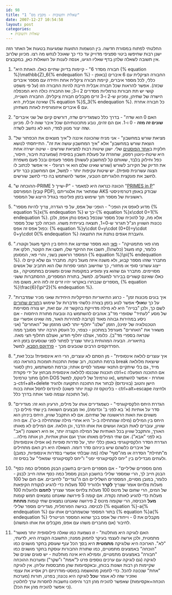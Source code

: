 ```yaml
---
id: 98
title: "שאלות ותשובות - מקבץ מס’ 1"
date: 2007-12-27 10:54:58
layout: post
categories: 
  - שאלות ותשובות
---
```

החלטתי לפתוח במסורת חדשה. בין הנשמות התועות שמגיעות בטעות אל האתר הזה ישנן רבות שחיפשו ביטוי ספציפי מדוייק עד כדי כך שאוכל לנחש מה רצו. מכיוון שלרוב אין תשובה לשאלה שלהן בדף שאליו הגיעו, אנסה לענות על השאלות כאן, במקבצים.

1) "חבורה מסדר 6" - קיימות בדיוק שתיים כאלו. האחת היא {% equation %}\mathbb{Z}_6{% endequation %} - החבורה הציקלית עם 6 איברים (באופן כללי, לכל מספר איברים, קיימת חבורה ציקלית אחת ויחידה עם מספר איברים שכזה). אפשר להראות שכל חבורה אבלית חייבת להיות החבורה הזו (על פי משפט קושי יש תת חבורות נורמליות מסדרים 2 ו-3; ואז החבורה כולה היא המכפלה הישרה של שתיהן, ומכיוון ש-2 ו-3 זרים מקבלים חבורה ציקלית). החבורה השנייה, שאינה אבלית, היא {% equation %}S_3{% endequation %}. כל חבורה אחרת  עם 6 איברים איזומורפית לאחת משתיהן.

2) "האם 0 הוא שדה" - בדרך כלל כשמגדירים שדה, דורשים קיום של שני איברים <strong>שונים זה מזה</strong> - 0 ו-1. אם הם זהים, נובע מתכונותיהם שכל איבר שווה ל-0. מכיוון שזה יצור מנוון למדי, הוא לא נחשב לשדה.

3) "מציאת שורש במחשבון" - אני מניח שהכוונה איננה ל"איך מוצאים את הכפתור של הוצאת שורש במחשבון" אלא "איך המחשבון עושה את זה". התייחסתי לנושא חלקית ב<a href="http://www.gadial.net/2007/10/31/finding_square_roots/">אחד הפוסטים</a> שלי. ישנן שיטות רבות למציאת שורשים - שיטה ישירה אחת היא שיטת-ניוטון רפסון, שחוזרת על פעולת חשבון בסיסית (שמערבת חיבור, חיסור, כפל וחילוק בלבד, שאותם קל למחשבון לעשות) מספר פעמים ובכל פעם משפרת את הדיוק של הקירוב לשורש (שורש שאינו שלם הוא אי רציונלי - אי אפשר לכתוב לו הצגה עשרונית סופית). יש שיטות עקיפות יותר - למשל, אם המחשבון כבר יודע לחשב את פונקצית הלוגריתם הטבעי, אפשר להשתמש בה כדי לחשב שורשים.

4) "ההוכחה ש-PRIME שייך ל-P" - הכוונה כנראה היא למאמר "<a href="http://www.math.princeton.edu/~annals/issues/2004/Sept2004/Agrawal.pdf">PRIMES in P</a>" המפורסם (קובץ PDF), שמתאר את אלגוריתם AKS שבודק באופן דטרמיניסטי ראשוניות של מספר תוך שימוש בזמן פולינומי בגודל הייצוג של המספר.

5) "מדוע לאפס אין הופכי" - הופכי של אפס, על פי הגדרה, צריך להיות מספר {% equation %}x{% endequation %} כך ש-{% equation %}x\cdot 0=1{% endequation %}. אלא מה, קל להוכיח שכל מספר שנכפל באפס נותן אפס, ולכן נכונות השוויון הנ"ל תגרור ש-0=1, תוצאה בעייתית משהו. הוכחה לכך שכל מספר כפול אפס זה אפס: {% equation %}y\cdot 0=y\cdot (0+0)=y\cdot 0+y\cdot 0{% endequation %} והעברת אגפים נותנת את התוצאה.

6) "מהו פאי מתמטיקה" - <a href="http://he.wikipedia.org/wiki/%D7%A4%D7%90%D7%99">פאי</a> הוא מספר שמייצג את היחס בין היקף מעגל וקוטרו. כלומר, קחו מעגל (כלשהו!), חשבו את ההיקף שלו, חשבו את הקוטר, חלקו את המספר הראשון בשני, והרי פאי, המסומן {% equation %}\pi{% endequation %}. מתברר שזהו מספר קבוע, ולא משנה איזה מעגל ניקח. מתברר גם שלא קיים לו ייצוג עשרוני סופי או מחזורי, כך שחישוב המוני ספרות שלו הוא תחביב של אנשים מסויימים. מתברר גם שהוא צץ ומופיע במקומות שונים ומשונים במתמטיקה , גם כאלו שאינם קשורים בבירור למעגלים. למשל, בתורת המספרים, ההסתברות ששני מספרים שנבחרו באקראי יהיו זרים זה לזה היא, משום מה, {% equation %}\frac{6}{\pi^2}{% endequation %}.

7) "איך בונים מכונות זמן" - כרגע התיאוריות הפיזיקליות היחידות שאני מכיר שמדברות על כך ש<strong>אולי</strong> אפשר לנוע בזמן בצורה כלשהי מדברות על שימוש ב<a href="http://he.wikipedia.org/wiki/%D7%97%D7%95%D7%A8_%D7%A9%D7%97%D7%95%D7%A8">חורים שחורים</a> לשם כך, ולכן "בנייה" היא לא מילה מדוייקת בהקשר זה. עם זאת, יש צורה מסויימת של מסע "לעתיד" שסופרי מד"ב אוהבים להשתמש בה ונובעת מתורת היחסות - אם ניסע במהירות גבוהה מאוד (קרובה למהירות האור, מה שאינו אפשרי עם הטכנולוגיה של ימינו), הזמן "שלנו" יחלוף יותר לאט מהזמן של "האחרים" (אני משאיר את "האחרים" מעורפל במתכוון - כצפוי, כל העסק הרבה יותר מסובך ממה שנראה בספרי מד"ב). כלומר, אצלנו יחלוף חודש, ואצלם תחלוף חצי מאה. בתיאוריה. הבעיה המהותית ביותר שצריך לפתור לפני שנוסעים בזמן היא הפרדוקסים הרבים שנובעים מכך - <a href="http://he.wikipedia.org/wiki/%D7%A4%D7%A8%D7%93%D7%95%D7%A7%D7%A1_%D7%94%D7%A1%D7%91%D7%90">פרדוקס הסבא</a>, למשל.

8) "איך עוצרים לולאה אינסופית" - מן הסתם לא עוצרים, הרי היא אינסופית! ובכל זאת, ברמת התוכנה, רוב שפות התכנות תומכות בהוראה כמו break שיוצאת מלולאה מייד, גם בלי שיתקיים התנאי שאמור לסיים אותה; וברמת המשתמש, ניתן לסגור תוכנות שנכנסו ללולאה אינסופית מבחוץ על ידי פקודת ctrl+c אם התוכנה הופעלה מתוך טרמינל (חלון DOS או טרמינל של לינוקס, למשל), ואחרת - אפשר להשתמש ב-ctrl+alt+delete הישן והטוב (בווינדוס) לבחור את התוכנה התקועה ולהגיד לווינדוס לחסל אותה בכוח (בלינוקס זה קצת יותר פשוט - ctrl+alt+escape ולחיצה על התוכנה עצמה סוגר אותה בדרך כלל).

9) "הגדרת היחס הלקסיקוגרפי" - כשמגדירים אותו על מילים, הרעיון הוא זה: מגדירים סדר על אותיות (א' בא לפני ב' וכדומה), ואז מבצעים השוואה בין שתי מילים כך: משווים את האות הראשונה של שתיהם. אם לא התקבל שוויון, היחס ביניהן הוא היחס בין המילים (מילה שמתחילה ב-כ' היא אחרי מילה שמתחילה ב-ט'). אם היה שוויון, עוברים לאות הבאה ועושים את אותו הדבר, וכן הלאה. אם המילים לא מאותו האורך, והתקבל שוויון בכל האותיות של המילה הקצרה יותר, אז היא ראשונה ("אב" בא לפני "אבא"). אם שתי המילים מאותו אורך ועם אותן אותיות, הן אותה מילה... הגדרת הסדר הלקסיקוגרפי באופן כללי יותר, על סדרות סופיות (או אפילו אינסופיות) של איברים כלשהם שיש ביניהם סדר דומה. השאלה היא רק האם מתחילים מ"תחילת" הסדרה או מה"סוף" שלה (מה שבלתי אפשרי בסדרות אינסופיות, כמובן) ולעתים מבדילים בין "יחס לקסיקוגרפי ימני" ו"יחס לקסיקוגרפי שמאלי" על בסיס זה.

10) "מהם מספרים שליליים" - אם מספרים חיוביים בחשבון הבנק מסמלים כמה כסף הבנק חייב לך, הרי שמספר שלילי בחשבון הבנק מסמל כמה כסף אתה חייב לבנק - כלומר, במובן מסויים, המספרים השליליים הם ה"נגדיים" לחיוביים. אם חום של 100 מעלות צלזיוס אומר שצריך <strong>לקרר</strong> ולהוריד 100 מעלות כדי להגיע לנקודת הקיפאות של המים, הרי שחום של מינוס 100 מעלות צלזיוס אומר שצריך <strong>לחמם</strong> ולהעלות 100 מעלות כדי להגיע לאותה נקודה. אם קומה 5 פירושה שאנחנו נמצאים חמש קומות <strong>מעל</strong> הכניסה, הרי שקומה מינוס 2 פירושה שאנחנו נמצאים שתי קומות <strong>מתחת</strong> לכניסה. בגישה הפורמלית, מגדירים מספר שלילי {% equation %}-a{% endequation %} בתור המספר שכשמחברים אותו עם {% equation %}a{% endequation %} מקבלים את 0 - וייחודו של אפס בכך שהוא המספר הנייטרלי לחיבור (אם מחברים משהו עם אפס, מקבלים את אותו המשהו).

11) "האם לוגיקה היא מוחלטת" - זו נשמעת כמו שאלה פילוסופית יותר מאשר מתמטית, ולכן ארשה לעצמי בעיקר לחמוק ממנה; התשובה הקצרה היא, לדעתי, "לא". הארוכה היא שלוגיקה <strong>מתמטית</strong> היא בסך הכל ענף שעוסק בחקר מושגים כמו "הוכחה" באמצעים מתמטיים, כמו שתורת החבורות עוסקת בחקר מושגים כמו "חבורה" באמצעים מתמטיים, וממילא היא אינה מוחלטת - יש סוגים שונים של לוגיקה (גם לוגיקה עם ערכים נוספים פרט ל"אמת" ו"שקר") ומערכות ההוכחה שקיימות הן רבות ושונות בכוחן, ובאקסיומות שהן מתבססות עליהן. אין לוגיקה "אחת" שנכונה להכל. כדי לחמוק מהאשמה בפוסט-מודרניזם רק אסייג את עצמי ואזכיר שזה לא אומר ש<strong>כל</strong> לוגיקה היא נכונה; בפרט, תורות (מערכות הוכחה+אקסיומות) שאפשר להוכיח מהן דבר והיפוכו נחשבות לחסרות ערך לחלוטין (כי אפשר להוכיח מהן את הכל).
